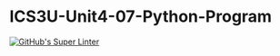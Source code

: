 # ICS3U-Unit4-07-Python-Program

[![GitHub's Super Linter](https://github.com/Igor-Zhelezniak-1/ICS3U-Unit4-07-Python-Program/workflows/GitHub's%20Super%20Linter/badge.svg)](https://github.com/Igor-Zhelezniak-1/ICS3U-Unit4-07-Python-Program/actions)
